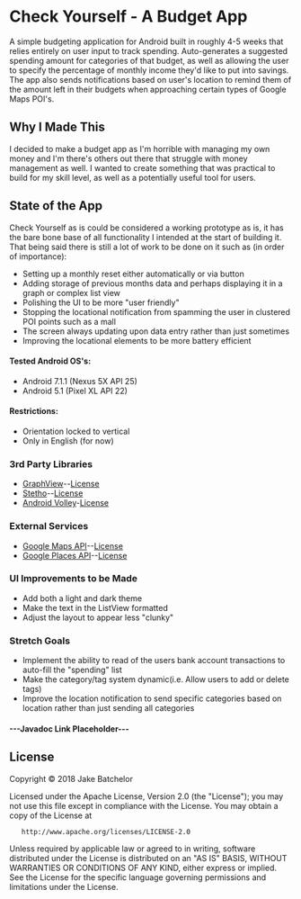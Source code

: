 # Check Yourself - A Budget App
A simple budgeting application for Android built in roughly 4-5 weeks that relies entirely on
user input to track spending. Auto-generates a suggested spending amount for
categories of that budget, as well as allowing the user to specify the percentage
of monthly income they'd like to put into savings. The app also sends notifications based
on user's location to remind them of the amount left in their budgets when approaching
certain types of Google Maps POI's. 

## Why I Made This
I decided to make a budget app as I'm horrible with managing my own money
and I'm there's others out there that struggle with money management as well. I wanted
to create something that was practical to build for my skill level, as well as a potentially useful
tool for users.

## State of the App
Check Yourself as is could be considered a working prototype as is, it has the
bare bone base of all functionality I intended at the start of building it. That 
being said there is still a lot of work to be done on it such as (in order of
importance):
- Setting up a monthly reset either automatically or via button
- Adding storage of previous months data and perhaps displaying it in a graph or
complex list view
- Polishing the UI to be more "user friendly"
- Stopping the locational notification from spamming the user in clustered POI
points such as a mall
- The screen always updating upon data entry rather than just sometimes
- Improving the locational elements to be more battery efficient

#### Tested Android OS's: 
- Android 7.1.1 (Nexus 5X API 25)
- Android 5.1 (Pixel XL API 22)

#### Restrictions:
- Orientation locked to vertical
- Only in English (for now)

### 3rd Party Libraries
- [GraphView](https://github.com/appsthatmatter/GraphView)--[License](Licenses/GraphViewLicense)
- [Stetho](https://github.com/facebook/stetho)--[License](Licenses/StethoLicense)
- [Android Volley](https://github.com/mcxiaoke/android-volley)-[License](Licenses/VolleyLicense)

### External Services
- [Google Maps API](https://developers.google.com/maps/)--[License](Licenses/GoogleLicense)
- [Google Places API](https://developers.google.com/places/)--[License](Licenses/GoogleLicense)

### UI Improvements to be Made
- Add both a light and dark theme
- Make the text in the ListView formatted 
- Adjust the layout to appear less "clunky"

### Stretch Goals
- Implement the ability to read of the users bank account transactions
to auto-fill the "spending" list
- Make the category/tag system dynamic(i.e. Allow users to add or delete tags)
- Improve the location notification to send specific categories based on location
rather than just sending all categories

#### ---Javadoc Link Placeholder---

## License
Copyright &copy; 2018 Jake Batchelor

Licensed under the Apache License, Version 2.0 (the "License");
you may not use this file except in compliance with the License.
You may obtain a copy of the License at

       http://www.apache.org/licenses/LICENSE-2.0

Unless required by applicable law or agreed to in writing, software
distributed under the License is distributed on an "AS IS" BASIS,
WITHOUT WARRANTIES OR CONDITIONS OF ANY KIND, either express or implied.
See the License for the specific language governing permissions and
limitations under the License.